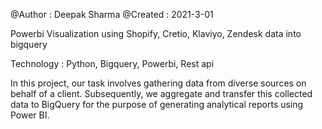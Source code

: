 @Author :  Deepak Sharma
@Created : 2021-3-01

Powerbi Visualization using Shopify, Cretio, Klaviyo, Zendesk data into bigquery

Technology : Python, Bigquery, Powerbi, Rest api

In this project, our task involves gathering data from diverse sources on behalf of a client. Subsequently, we aggregate and transfer this collected data to BigQuery for the purpose of generating analytical reports using Power BI.


